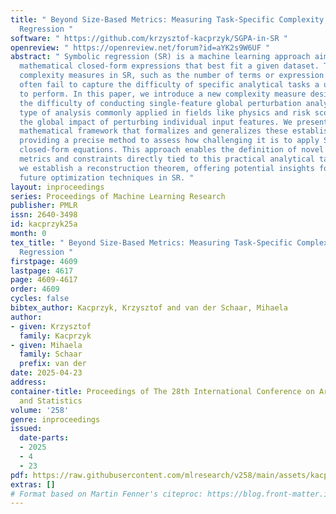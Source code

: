 ```yaml
---
title: " Beyond Size-Based Metrics: Measuring Task-Specific Complexity in Symbolic
  Regression "
software: " https://github.com/krzysztof-kacprzyk/SGPA-in-SR "
openreview: " https://openreview.net/forum?id=aYK2s9W6UF "
abstract: " Symbolic regression (SR) is a machine learning approach aimed at discovering
  mathematical closed-form expressions that best fit a given dataset. Traditional
  complexity measures in SR, such as the number of terms or expression tree depth,
  often fail to capture the difficulty of specific analytical tasks a user might need
  to perform. In this paper, we introduce a new complexity measure designed to quantify
  the difficulty of conducting single-feature global perturbation analysis (SGPA)—a
  type of analysis commonly applied in fields like physics and risk scoring to understand
  the global impact of perturbing individual input features. We present a unified
  mathematical framework that formalizes and generalizes these established practices,
  providing a precise method to assess how challenging it is to apply SGPA to different
  closed-form equations. This approach enables the definition of novel complexity
  metrics and constraints directly tied to this practical analytical task. Additionally,
  we establish a reconstruction theorem, offering potential insights for developing
  future optimization techniques in SR. "
layout: inproceedings
series: Proceedings of Machine Learning Research
publisher: PMLR
issn: 2640-3498
id: kacprzyk25a
month: 0
tex_title: " Beyond Size-Based Metrics: Measuring Task-Specific Complexity in Symbolic
  Regression "
firstpage: 4609
lastpage: 4617
page: 4609-4617
order: 4609
cycles: false
bibtex_author: Kacprzyk, Krzysztof and van der Schaar, Mihaela
author:
- given: Krzysztof
  family: Kacprzyk
- given: Mihaela
  family: Schaar
  prefix: van der
date: 2025-04-23
address:
container-title: Proceedings of The 28th International Conference on Artificial Intelligence
  and Statistics
volume: '258'
genre: inproceedings
issued:
  date-parts:
  - 2025
  - 4
  - 23
pdf: https://raw.githubusercontent.com/mlresearch/v258/main/assets/kacprzyk25a/kacprzyk25a.pdf
extras: []
# Format based on Martin Fenner's citeproc: https://blog.front-matter.io/posts/citeproc-yaml-for-bibliographies/
---
```

